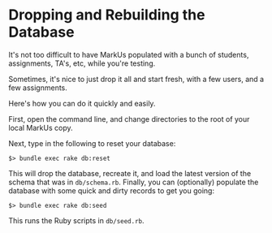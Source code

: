 Dropping and Rebuilding the Database
====================================

It's not too difficult to have MarkUs populated with a bunch of students, assignments, TA's, etc, while you're testing.

Sometimes, it's nice to just drop it all and start fresh, with a few users, and a few assignments.

Here's how you can do it quickly and easily.

First, open the command line, and change directories to the root of your local MarkUs copy.

Next, type in the following to reset your database:

    $> bundle exec rake db:reset

This will drop the database, recreate it, and load the latest version of the schema that was in `db/schema.rb`. Finally, you can (optionally) populate the database with some quick and dirty records to get you going:

    $> bundle exec rake db:seed

This runs the Ruby scripts in `db/seed.rb`.